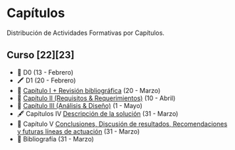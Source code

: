 # Capítulos
Distribución de Actividades Formativas por Capítulos. 

## Curso [22][23]
* 🏫 D0 (13 - Febrero)
* 🖍️ D1 (20 - Febrero)
* 📜 [Capítulo I + Revisión bibliográfica](https://github.com/calles/GII_TFG/blob/master/guia/Cap_1.md) (20 - Marzo)
* 📓 [Capítulo II (Requisitos & Requerimientos)](https://github.com/calles/GII_TFG/blob/master/guia/Cap_2.md) (10 - Abril)
* 🔎 [Capítulo III (Análisis & Diseño)](https://github.com/calles/GII_TFG/blob/master/guia/Cap_3.md) (1 - Mayo)
* 🖋️ Capítulos IV [Descripción de la solución](https://github.com/calles/GII_TFG/blob/master/guia/Cap_4.md) (31 - Marzo)
* 📒 Capítulo V [Conclusiones, Discusión de resultados, Recomendaciones y futuras líneas de actuación](https://github.com/calles/GII_TFG/blob/master/guia/Cap_5.md) (31 - Marzo)
* 📑 Bibliografía (31 - Marzo)
